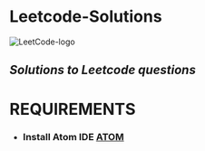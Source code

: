 # Leetcode-Solutions
![LeetCode-logo](https://user-images.githubusercontent.com/53428538/121467388-92eb2380-c9d6-11eb-9b17-ebaac60f1ece.png)

## *Solutions to Leetcode questions*


# REQUIREMENTS
* ### Install Atom IDE  [ATOM](https://atom.io/)
